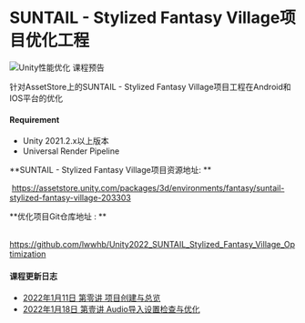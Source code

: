 # SUNTAIL - Stylized Fantasy Village项目优化工程
![Unity性能优化 课程预告](/Users/haibowang/Downloads/MyProjects/Unity2022_SUNTAIL_Stylized_Fantasy_Village_Optimization/Documents/Pics/00.png)

针对AssetStore上的SUNTAIL - Stylized Fantasy Village项目工程在Android和IOS平台的优化

#### Requirement

- Unity 2021.2.x以上版本
- Universal Render Pipeline

**SUNTAIL - Stylized Fantasy Village项目资源地址: ** 

​	https://assetstore.unity.com/packages/3d/environments/fantasy/suntail-stylized-fantasy-village-203303

**优化项目Git仓库地址 : **

​	 https://github.com/lwwhb/Unity2022_SUNTAIL_Stylized_Fantasy_Village_Optimization

#### 课程更新日志

* [2022年1月11日 第零讲 项目创建与总览](https://github.com/lwwhb/Unity2022_SUNTAIL_Stylized_Fantasy_Village_Optimization/blob/main/Documents/2022%E5%B9%B41%E6%9C%8811%E6%97%A5%20%E7%AC%AC%E9%9B%B6%E8%AE%B2%20%E9%A1%B9%E7%9B%AE%E5%88%9B%E5%BB%BA%E4%B8%8E%E6%80%BB%E8%A7%88.md)
* [2022年1月18日 第壹讲 Audio导入设置检查与优化](https://github.com/lwwhb/Unity2022_SUNTAIL_Stylized_Fantasy_Village_Optimization/blob/main/Documents/2022%E5%B9%B41%E6%9C%8818%E6%97%A5%20%E7%AC%AC%E5%A3%B9%E8%AE%B2%20Audio%E5%AF%BC%E5%85%A5%E8%AE%BE%E7%BD%AE%E6%A3%80%E6%9F%A5%E4%B8%8E%E4%BC%98%E5%8C%96.md)



